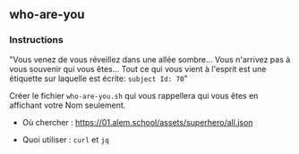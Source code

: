 ## who-are-you

### Instructions

"Vous venez de vous réveillez dans une allée sombre...
Vous n'arrivez pas à vous souvenir qui vous êtes...
Tout ce qui vous vient à l'esprit est une étiquette sur laquelle est écrite: `subject Id: 70`"

Créer le fichier `who-are-you.sh` qui vous rappellera qui vous êtes en affichant votre Nom seulement.

-   Où chercher : https://01.alem.school/assets/superhero/all.json

-   Quoi utiliser : `curl` et `jq`
